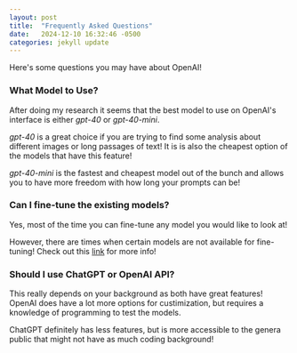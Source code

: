```yaml
---
layout: post
title:  "Frequently Asked Questions"
date:   2024-12-10 16:32:46 -0500
categories: jekyll update
---
```


Here's some questions you may have about OpenAI!

### What Model to Use?

After doing my research it seems that the best model to use on OpenAI's interface is either *gpt-40* or *gpt-40-mini*.

*gpt-40* is a great choice if you are trying to find some analysis about different images or long passages of text! It is is also the cheapest option of the models that have this feature!

*gpt-40-mini* is the fastest and cheapest model out of the bunch and allows you to have more freedom with how long your prompts can be!

### Can I fine-tune the existing models?

Yes, most of the time you can fine-tune any model you would like to look at!

However, there are times when certain models are not available for fine-tuning! Check out this [link](https://platform.openai.com/docs/guides/fine-tuning) for more info!

### Should I use ChatGPT or OpenAI API?

This really depends on your background as both have great features! OpenAI does have a lot more options for custimization, but requires a knowledge of programming to test the models.

ChatGPT definitely has less features, but is more accessible to the genera public that might not have as much coding background!